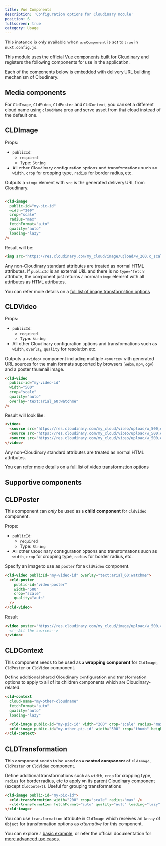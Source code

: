 ```yaml
---
title: Vue Components
description: 'Configuration options for Cloudinary module'
position: 6
fullscreen: true
category: Usage
---
```


<alert>

This instance is only available when `useComponent` is set to `true` in `nuxt.config.js`.

</alert>

This module uses the official [Vue components built for Cloudinary](https://github.com/cloudinary/cloudinary-vue) and registers the following components for use in the application.

Each of the components below is embedded with delivery URL building mechanism of Cloudinary.

## Media components

<alert type="info">

For `CldImage`, `CldVideo`, `CldPoster` and `CldContext`, you can set a different cloud name using `cloudName` prop and serve asset from that cloud instead of the default one.

</alert>

## CLDImage

Props:

* `publicId`:
  * `required`
  * Type: `String`
* All other Cloudinary configuration options and transformations such as `width`, `crop` for cropping type, `radius` for border radius, etc.

Outputs a `<img>` element with `src` is the generated delivery URL from Cloudinary.

```html

<cld-image
  public-id="my-pic-id"
  width="200"
  crop="scale"
  radius="max"
  fetchFormat="auto"
  quality="auto"
  loading="lazy"
/>
```

Result will be:

```html
<img src="https://res.cloudinary.com/my_cloud/image/upload/w_200,c_scale,r_max,f_auto,q_auto/my-pic-id" />
```

Any non-Cloudinary standard attributes are treated as normal HTML attributes. If `publicId` is an external URL and there is no `type='fetch'` attribute, the component just returns a normal `<img>` element with all attributes as HTML attributes.

You can refer more details on a [full list of image transformation options](https://cloudinary.com/documentation/image_transformations)

## CLDVideo

Props:

* `publicId`:
  * `required`
  * Type: `String`
* All other Cloudinary configuration options and transformations such as `width`, `overlay`, `quality` for resolution etc.

Outputs a `<video>` component including multiple `<source>` with generated URL sources for the main formats supported by browsers (`webm`, `mp4`, `ogv`) and a poster thumnail image. 

```html
<cld-video
  public-id="my-video-id"
  width="500"
  crop="scale"
  quality="auto"
  overlay="text:arial_60:watchme"
/>
```

Result will look like:

```html
<video>
  <source src="https://res.cloudinary.com/my_cloud/video/upload/w_500,q_auto,c_scale,l_text:arial_60:watchme/my-video-id.webm" type="video/webm">
  <source src="https://res.cloudinary.com/my_cloud/video/upload/w_500,q_auto,c_scale,l_text:arial_60:watchme/my-video-id.mp4" type="video/mp4">
  <source src="https://res.cloudinary.com/my_cloud/video/upload/w_500,q_auto,c_scale,l_text:arial_60:watchme/my-video-id.ogv" type="video/ogg">
</video>
```

Any non-Cloudinary standard attributes are treated as normal HTML attributes.

You can refer more details on a [full list of video transformation options](https://cloudinary.com/documentation/video_manipulation_and_delivery#video_transformations_reference)

## Supportive components

## CLDPoster

<alert>

  This component can *only* be used as a **child component** for `CldVideo` component.

</alert>

Props:

* `publicId`:
  * `required`
  * Type: `String`
* All other Cloudinary configuration options and transformations such as `width`, `crop` for cropping type, `radius` for border radius, etc.

Specify an image to use as `poster` for a `CldVideo` component.

```html
<cld-video publicId="my-video-id" overlay="text:arial_60:watchme">
  <cld-poster
    public-id="video-poster" 
    width="500"
    crop="scale"
    quality="auto"
  />
</cld-video>
```

Result

```html
<video poster="https://res.cloudinary.com/my_cloud/image/upload/w_500,c_scale,q_auto/video-poster">
  <!--All the sources-->
</video>
```

## CLDContext

<alert>

  This component needs to be used as a **wrapping component** for `CldImage`, `CldPoster` or `CldVideo` component.

</alert>

Define additional shared Cloudinary configuration and transformation options to apply to all of its children components which are Cloudinary-related.

```html
<cld-context
  cloud-name="my-other-cloudname"
  fetchFormat="auto"
  quality="auto"
  loading="lazy"
>
  <cld-image public-id="my-pic-id" width="200" crop="scale" radius="max" />
  <cld-image public-id="my-other-pic-id" width="500" crop="thumb" height="500" />
</cld-context>
```

## CLDTransformation

<alert>

  This component needs to be used as a **nested component** of `CldImage`, `CldPoster` or `CldVideo` component.

</alert>

Define additional transformations such as `width`, `crop` for cropping type, `radius` for border radius, etc to apply on its parent Cloudinary component (except `CldContext`). Useful for grouping transformations

```html
<cld-image public-id="my-pic-id">
  <cld-transformation width="200" crop="scale" radius="max" />
  <cld-transformation fetchFormat="auto" quality="auto" loading="lazy" />
</cld-image>
```

<alert type="info">

  You can use `transformation` attribute in `CldImage` which receives an `Array` of `Object` for transformation options as *alternative* for this component.

</alert>

You can explore a [basic example](/examples/basic), or refer the official documentation for [more advanced use cases](https://cloudinary.com/documentation/vue_image_manipulation).
